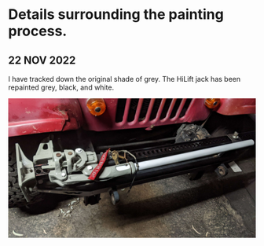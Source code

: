# Details surrounding the painting process.

## 22 NOV 2022

I have tracked down the original shade of grey.  The HiLift jack has been repainted grey, black, and white.

![HiLift jack repainted](image_2022-11-24_034449424.png)
